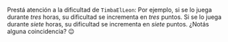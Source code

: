Prestá atención a la dificultad de `TimbaElLeon`: Por ejemplo, si se lo juega durante _tres_ horas, su dificultad se incrementa en _tres_ puntos. Si se lo juega durante _siete_ horas, su dificultad se incrementa en _siete_ puntos. ¿Notás alguna coincidencia? :wink:
